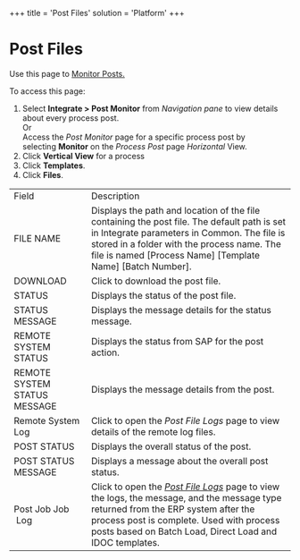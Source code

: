 +++
title = 'Post Files'
solution = 'Platform'
+++

# Post Files

<div class="use">

Use this page to [Monitor Posts.](../Use_Cases/Monitor_Posts.htm)

</div>

To access this page:

1.  Select <span style="font-weight: bold;">Integrate \> </span>**Post
    Monitor** from *Navigation pane* to view details about every process
    post.  
    Or  
    Access the *Post Monitor* page for a specific process post by
    selecting **Monitor** on the *Process Post* page *Horizontal* View.
2.  Click **Vertical View** for a process
3.  Click
<span style="font-weight: bold;">Templates</span>.
4.  Click **Files**.

|                              |                                                                                                                                                                                                                                                                 |
| ---------------------------- | --------------------------------------------------------------------------------------------------------------------------------------------------------------------------------------------------------------------------------------------------------------- |
| Field                        | Description                                                                                                                                                                                                                                                     |
| FILE NAME                    | Displays the path and location of the file containing the post file. The default path is set in Integrate parameters in Common. The file is stored in a folder with the process name. The file is named \[Process Name\] \[Template Name\] \[Batch Number\].    |
| DOWNLOAD                     | Click to download the post file.                                                                                                                                                                                                                                |
| STATUS                       | Displays the status of the post file.                                                                                                                                                                                                                           |
| STATUS MESSAGE               | Displays the message details for the status message.                                                                                                                                                                                                            |
| REMOTE SYSTEM STATUS         | Displays the status from SAP for the post action.                                                                                                                                                                                                               |
| REMOTE SYSTEM STATUS MESSAGE | Displays the message details from the post.                                                                                                                                                                                                                     |
| Remote System Log            | Click to open the *Post File Logs* page to view details of the remote log files.                                                                                                                                                                                |
| POST STATUS                  | Displays the overall status of the post.                                                                                                                                                                                                                        |
| POST STATUS MESSAGE          | Displays a message about the overall post status.                                                                                                                                                                                                               |
| Post Job Job  Log            | Click to open the *[Post File Logs](Post_File_Logs.htm)* page to view the logs, the message, and the message type returned from the ERP system after the process post is complete. Used with process posts based on Batch Load, Direct Load and IDOC templates. |
